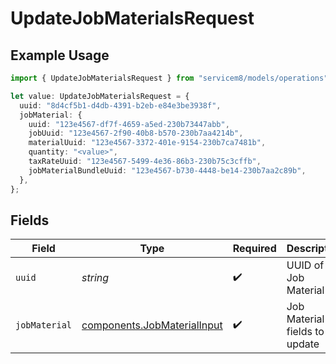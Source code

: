 # UpdateJobMaterialsRequest

## Example Usage

```typescript
import { UpdateJobMaterialsRequest } from "servicem8/models/operations";

let value: UpdateJobMaterialsRequest = {
  uuid: "8d4cf5b1-d4db-4391-b2eb-e84e3be3938f",
  jobMaterial: {
    uuid: "123e4567-df7f-4659-a5ed-230b73447abb",
    jobUuid: "123e4567-2f90-40b8-b570-230b7aa4214b",
    materialUuid: "123e4567-3372-401e-9154-230b7ca7481b",
    quantity: "<value>",
    taxRateUuid: "123e4567-5499-4e36-86b3-230b75c3cffb",
    jobMaterialBundleUuid: "123e4567-b730-4448-be14-230b7aa2c89b",
  },
};
```

## Fields

| Field                                                                      | Type                                                                       | Required                                                                   | Description                                                                |
| -------------------------------------------------------------------------- | -------------------------------------------------------------------------- | -------------------------------------------------------------------------- | -------------------------------------------------------------------------- |
| `uuid`                                                                     | *string*                                                                   | :heavy_check_mark:                                                         | UUID of the Job Material                                                   |
| `jobMaterial`                                                              | [components.JobMaterialInput](../../models/components/jobmaterialinput.md) | :heavy_check_mark:                                                         | Job Material fields to update                                              |